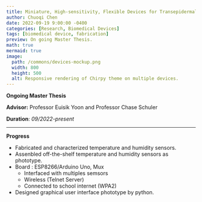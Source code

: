 ```yaml
---
title: Miniature, High-sensitivity, Flexible Devices for Transepidermal Water Loss 
author: Chuoqi Chen
date: 2022-09-19 9:00:00 -0400
categories: [Research, Biomedical Devices]
tags: [biomedical device, fabrication]
preview: On going Master Thesis.
math: true
mermaid: true
image:
  path: /commons/devices-mockup.png
  width: 800
  height: 500
  alt: Responsive rendering of Chirpy theme on multiple devices.
---
```

**Ongoing Master Thesis**

**Advisor:** Professor Euisik Yoon and Professor Chase Schuler

**Duration**: *09/2022-present*

---

**Progress**
- Fabricated and characterized temperature and humidity sensors.
- Assenbled off-the-shelf temperature and humidity sensors as phototype.
- Board : ESP8266/Arduino Uno, Mux
  - Interfaced with multiples semsors
  - Wireless (Telnet Server)
  - Connected to school internet (WPA2)
- Designed graphical user interface phototype by python.